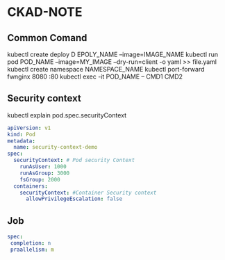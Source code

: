 # CKAD-NOTE
## Common Comand
kubectl create deploy D	EPOLY_NAME –image=IMAGE_NAME
kubectl run pod POD_NAME –image=MY_IMAGE –dry-run=client -o yaml >> file.yaml
kubectl create namespace NAMESPACE_NAME
kubectl port-forward fwnginx 8080 :80
kubectl exec -it POD_NAME – CMD1 CMD2

## Security context
kubectl explain pod.spec.securityContext
```yaml
apiVersion: v1
kind: Pod
metadata:
  name: security-context-demo
spec: 
  securityContext: # Pod security Context
    runAsUser: 1000
    runAsGroup: 3000
    fsGroup: 2000
  containers:
    securityContext: #Container Security context
      allowPrivilegeEscalation: false
```
## Job
```yaml
spec:
 completion: n
 praallelism: m
```
